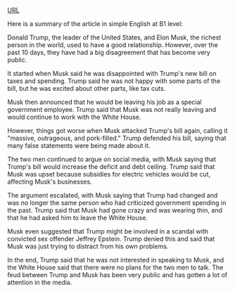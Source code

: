 <a href="https://www.bbc.com/news/articles/clyr7v79q4yo">URL</a>

<p>Here is a summary of the article in simple English at B1 level:</p>
<p>Donald Trump, the leader of the United States, and Elon Musk, the richest person in the world, used to have a good relationship. However, over the past 10 days, they have had a big disagreement that has become very public.</p>
<p>It started when Musk said he was disappointed with Trump's new bill on taxes and spending. Trump said he was not happy with some parts of the bill, but he was excited about other parts, like tax cuts.</p>
<p>Musk then announced that he would be leaving his job as a special government employee. Trump said that Musk was not really leaving and would continue to work with the White House.</p>
<p>However, things got worse when Musk attacked Trump's bill again, calling it "massive, outrageous, and pork-filled." Trump defended his bill, saying that many false statements were being made about it.</p>
<p>The two men continued to argue on social media, with Musk saying that Trump's bill would increase the deficit and debt ceiling. Trump said that Musk was upset because subsidies for electric vehicles would be cut, affecting Musk's businesses.</p>
<p>The argument escalated, with Musk saying that Trump had changed and was no longer the same person who had criticized government spending in the past. Trump said that Musk had gone crazy and was wearing thin, and that he had asked him to leave the White House.</p>
<p>Musk even suggested that Trump might be involved in a scandal with convicted sex offender Jeffrey Epstein. Trump denied this and said that Musk was just trying to distract from his own problems.</p>
<p>In the end, Trump said that he was not interested in speaking to Musk, and the White House said that there were no plans for the two men to talk. The feud between Trump and Musk has been very public and has gotten a lot of attention in the media.</p>